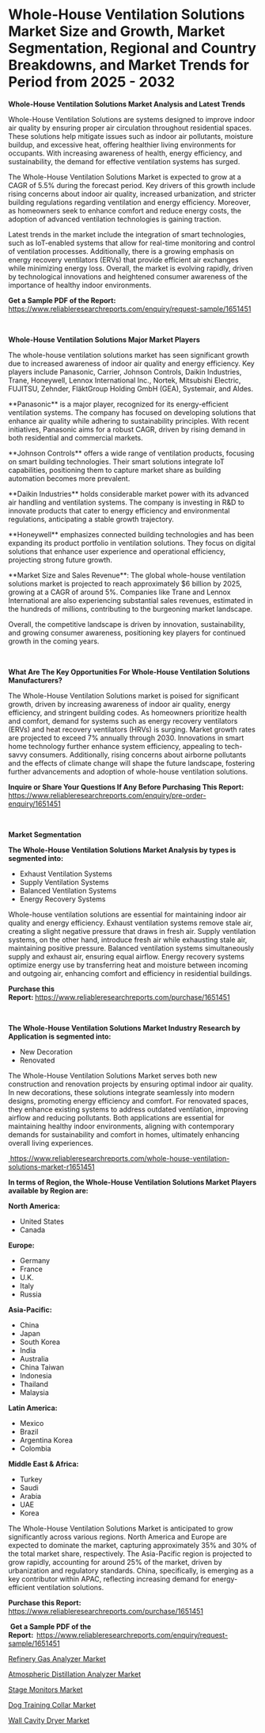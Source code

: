 <p><h1>Whole-House Ventilation Solutions Market Size and Growth, Market Segmentation, Regional and Country Breakdowns, and Market Trends for Period from 2025 -  2032</h1></p><p><strong>Whole-House Ventilation Solutions Market Analysis and Latest Trends</strong></p>
<p><p>Whole-House Ventilation Solutions are systems designed to improve indoor air quality by ensuring proper air circulation throughout residential spaces. These solutions help mitigate issues such as indoor air pollutants, moisture buildup, and excessive heat, offering healthier living environments for occupants. With increasing awareness of health, energy efficiency, and sustainability, the demand for effective ventilation systems has surged.</p><p>The Whole-House Ventilation Solutions Market is expected to grow at a CAGR of 5.5% during the forecast period. Key drivers of this growth include rising concerns about indoor air quality, increased urbanization, and stricter building regulations regarding ventilation and energy efficiency. Moreover, as homeowners seek to enhance comfort and reduce energy costs, the adoption of advanced ventilation technologies is gaining traction.</p><p>Latest trends in the market include the integration of smart technologies, such as IoT-enabled systems that allow for real-time monitoring and control of ventilation processes. Additionally, there is a growing emphasis on energy recovery ventilators (ERVs) that provide efficient air exchanges while minimizing energy loss. Overall, the market is evolving rapidly, driven by technological innovations and heightened consumer awareness of the importance of healthy indoor environments.</p></p>
<p><strong>Get a Sample PDF of the Report:&nbsp;</strong> <a href="https://www.reliableresearchreports.com/enquiry/request-sample/1651451?utm_campaign=3569&utm_medium=2&utm_source=Github&utm_content=ia&utm_term=23032025&utm_id=whole-house-ventilation-solutions">https://www.reliableresearchreports.com/enquiry/request-sample/1651451</a></p>
<p>&nbsp;</p>
<p><strong>Whole-House Ventilation Solutions Major Market Players</strong></p>
<p><p>The whole-house ventilation solutions market has seen significant growth due to increased awareness of indoor air quality and energy efficiency. Key players include Panasonic, Carrier, Johnson Controls, Daikin Industries, Trane, Honeywell, Lennox International Inc., Nortek, Mitsubishi Electric, FUJITSU, Zehnder, FläktGroup Holding GmbH (GEA), Systemair, and Aldes.</p><p>**Panasonic** is a major player, recognized for its energy-efficient ventilation systems. The company has focused on developing solutions that enhance air quality while adhering to sustainability principles. With recent initiatives, Panasonic aims for a robust CAGR, driven by rising demand in both residential and commercial markets.</p><p>**Johnson Controls** offers a wide range of ventilation products, focusing on smart building technologies. Their smart solutions integrate IoT capabilities, positioning them to capture market share as building automation becomes more prevalent.</p><p>**Daikin Industries** holds considerable market power with its advanced air handling and ventilation systems. The company is investing in R&D to innovate products that cater to energy efficiency and environmental regulations, anticipating a stable growth trajectory.</p><p>**Honeywell** emphasizes connected building technologies and has been expanding its product portfolio in ventilation solutions. They focus on digital solutions that enhance user experience and operational efficiency, projecting strong future growth.</p><p>**Market Size and Sales Revenue**: The global whole-house ventilation solutions market is projected to reach approximately $6 billion by 2025, growing at a CAGR of around 5%. Companies like Trane and Lennox International are also experiencing substantial sales revenues, estimated in the hundreds of millions, contributing to the burgeoning market landscape.</p><p>Overall, the competitive landscape is driven by innovation, sustainability, and growing consumer awareness, positioning key players for continued growth in the coming years.</p></p>
<p>&nbsp;</p>
<p><strong>What Are The Key Opportunities For Whole-House Ventilation Solutions Manufacturers?</strong></p>
<p><p>The Whole-House Ventilation Solutions market is poised for significant growth, driven by increasing awareness of indoor air quality, energy efficiency, and stringent building codes. As homeowners prioritize health and comfort, demand for systems such as energy recovery ventilators (ERVs) and heat recovery ventilators (HRVs) is surging. Market growth rates are projected to exceed 7% annually through 2030. Innovations in smart home technology further enhance system efficiency, appealing to tech-savvy consumers. Additionally, rising concerns about airborne pollutants and the effects of climate change will shape the future landscape, fostering further advancements and adoption of whole-house ventilation solutions.</p></p>
<p><strong>Inquire or Share Your Questions If Any Before Purchasing This Report:</strong> <a href="https://www.reliableresearchreports.com/enquiry/pre-order-enquiry/1651451?utm_campaign=3569&utm_medium=2&utm_source=Github&utm_content=ia&utm_term=23032025&utm_id=whole-house-ventilation-solutions">https://www.reliableresearchreports.com/enquiry/pre-order-enquiry/1651451</a></p>
<p>&nbsp;</p>
<p><strong>Market Segmentation</strong></p>
<p><strong>The Whole-House Ventilation Solutions Market Analysis by types is segmented into:</strong></p>
<p><ul><li>Exhaust Ventilation Systems</li><li>Supply Ventilation Systems</li><li>Balanced Ventilation Systems</li><li>Energy Recovery Systems</li></ul></p>
<p><p>Whole-house ventilation solutions are essential for maintaining indoor air quality and energy efficiency. Exhaust ventilation systems remove stale air, creating a slight negative pressure that draws in fresh air. Supply ventilation systems, on the other hand, introduce fresh air while exhausting stale air, maintaining positive pressure. Balanced ventilation systems simultaneously supply and exhaust air, ensuring equal airflow. Energy recovery systems optimize energy use by transferring heat and moisture between incoming and outgoing air, enhancing comfort and efficiency in residential buildings.</p></p>
<p><strong>Purchase this Report:&nbsp;</strong><a href="https://www.reliableresearchreports.com/purchase/1651451?utm_campaign=3569&utm_medium=2&utm_source=Github&utm_content=ia&utm_term=23032025&utm_id=whole-house-ventilation-solutions">https://www.reliableresearchreports.com/purchase/1651451</a></p>
<p>&nbsp;</p>
<p><strong>The Whole-House Ventilation Solutions Market Industry Research by Application is segmented into:</strong></p>
<p><ul><li>New Decoration</li><li>Renovated</li></ul></p>
<p><p>The Whole-House Ventilation Solutions Market serves both new construction and renovation projects by ensuring optimal indoor air quality. In new decorations, these solutions integrate seamlessly into modern designs, promoting energy efficiency and comfort. For renovated spaces, they enhance existing systems to address outdated ventilation, improving airflow and reducing pollutants. Both applications are essential for maintaining healthy indoor environments, aligning with contemporary demands for sustainability and comfort in homes, ultimately enhancing overall living experiences.</p></p>
<p><a href="https://www.reliableresearchreports.com/whole-house-ventilation-solutions-market-r1651451?utm_campaign=3569&utm_medium=2&utm_source=Github&utm_content=ia&utm_term=23032025&utm_id=whole-house-ventilation-solutions">&nbsp;https://www.reliableresearchreports.com/whole-house-ventilation-solutions-market-r1651451</a></p>
<p><strong>In terms of Region, the Whole-House Ventilation Solutions Market Players available by Region are:</strong></p>
<p>
    <p> <strong> North America: </strong>
        <ul>
            <li>United States</li>
            <li>Canada</li>
        </ul>
        </p> 
    <p> <strong> Europe: </strong>
        <ul>
            <li>Germany</li>
            <li>France</li>
            <li>U.K.</li>
            <li>Italy</li>
            <li>Russia</li>
        </ul>
        </p> 
    <p> <strong> Asia-Pacific: </strong>
        <ul>
            <li>China</li>
            <li>Japan</li>
            <li>South Korea</li>
            <li>India</li>
            <li>Australia</li>
            <li>China Taiwan</li>
            <li>Indonesia</li>
            <li>Thailand</li>
            <li>Malaysia</li>
        </ul>
        </p> 
    <p> <strong> Latin America: </strong>
        <ul>
            <li>Mexico</li>
            <li>Brazil</li>
            <li>Argentina Korea</li>
            <li>Colombia</li>
        </ul>
        </p> 
    <p> <strong> Middle East & Africa: </strong>
        <ul>
            <li>Turkey</li>
            <li>Saudi</li>
            <li>Arabia</li>
            <li>UAE</li>
            <li>Korea</li>
        </ul>
    </p>
    </p>
<p><p>The Whole-House Ventilation Solutions Market is anticipated to grow significantly across various regions. North America and Europe are expected to dominate the market, capturing approximately 35% and 30% of the total market share, respectively. The Asia-Pacific region is projected to grow rapidly, accounting for around 25% of the market, driven by urbanization and regulatory standards. China, specifically, is emerging as a key contributor within APAC, reflecting increasing demand for energy-efficient ventilation solutions.</p></p>
<p><strong>Purchase this Report: </strong><a href="https://www.reliableresearchreports.com/purchase/1651451?utm_campaign=3569&utm_medium=2&utm_source=Github&utm_content=ia&utm_term=23032025&utm_id=whole-house-ventilation-solutions">https://www.reliableresearchreports.com/purchase/1651451</a></p>
<p>&nbsp;<strong>Get a Sample PDF of the Report:&nbsp;&nbsp;</strong><a href="https://www.reliableresearchreports.com/enquiry/request-sample/1651451?utm_campaign=3569&utm_medium=2&utm_source=Github&utm_content=ia&utm_term=23032025&utm_id=whole-house-ventilation-solutions">https://www.reliableresearchreports.com/enquiry/request-sample/1651451</a></p>
<p><strong></strong></p>
<p><p><a href="https://www.linkedin.com/pulse/growth-insights-refinery-gas-analyzer-market-whats-fueling-bd8ef?utm_campaign=3569&utm_medium=2&utm_source=Github&utm_content=ia&utm_term=23032025&utm_id=whole-house-ventilation-solutions">Refinery Gas Analyzer Market</a></p><p><a href="https://www.linkedin.com/pulse/atmospheric-distillation-analyzer-market-report-competitive-insights-fg5kf?utm_campaign=3569&utm_medium=2&utm_source=Github&utm_content=ia&utm_term=23032025&utm_id=whole-house-ventilation-solutions">Atmospheric Distillation Analyzer Market</a></p><p><a href="https://www.linkedin.com/pulse/theglobal-stage-monitors-market-sizeenormousand-growthrate-3mbue?utm_campaign=3569&utm_medium=2&utm_source=Github&utm_content=ia&utm_term=23032025&utm_id=whole-house-ventilation-solutions">Stage Monitors Market</a></p><p><a href="https://www.linkedin.com/pulse/unveiling-market-trends-global-dog-training-collar-growth-8puaf?utm_campaign=3569&utm_medium=2&utm_source=Github&utm_content=ia&utm_term=23032025&utm_id=whole-house-ventilation-solutions">Dog Training Collar Market</a></p><p><a href="https://www.linkedin.com/pulse/wall-cavity-dryer-market-size-global-industry-analysis-growth-okrdf?utm_campaign=3569&utm_medium=2&utm_source=Github&utm_content=ia&utm_term=23032025&utm_id=whole-house-ventilation-solutions">Wall Cavity Dryer Market</a></p></p>